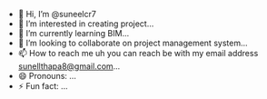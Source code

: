 - 👋 Hi, I’m @suneelcr7
- 👀 I’m interested in creating project...
- 🌱 I’m currently learning BIM...
- 💞️ I’m looking to collaborate on project management system...
- 📫 How to reach me uh you can reach be with my email address sunellthapa8@gmail.com...
- 😄 Pronouns: ...
- ⚡ Fun fact: ...

<!---
suneelcr7/suneelcr7 is a ✨ special ✨ repository because its `README.md` (this file) appears on your GitHub profile.
You can click the Preview link to take a look at your changes.
--->
